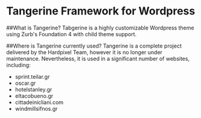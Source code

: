 Tangerine Framework for Wordpress
=================================
##What is Tangerine?
Tabgerine is a highly customizable Wordpress theme using Zurb's Foundation 4 with child theme support.

##Where is Tangerine currently used?
Tangerine is a complete project delivered by the Hardpixel Team, however it is no longer under maintenance. Nevertheless, it is used in a significant number of websites, including: 

- sprint.teilar.gr
- oscar.gr
- hotelstanley.gr
- eltacobueno.gr
- cittadeinicliani.com
- windmillsifnos.gr
